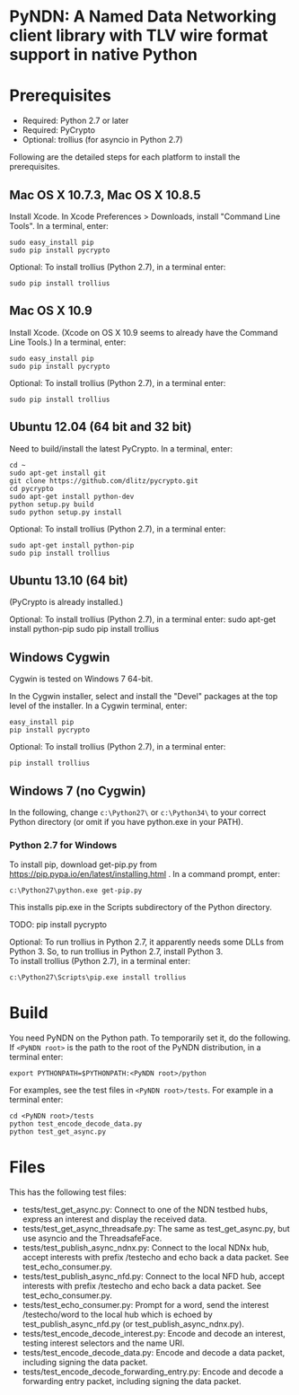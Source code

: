 PyNDN: A Named Data Networking client library with TLV wire format support in native Python
===========================================================================================

Prerequisites
=============
* Required: Python 2.7 or later
* Required: PyCrypto
* Optional: trollius (for asyncio in Python 2.7)

Following are the detailed steps for each platform to install the prerequisites.

## Mac OS X 10.7.3, Mac OS X 10.8.5
Install Xcode.
In Xcode Preferences > Downloads, install "Command Line Tools".
In a terminal, enter:

    sudo easy_install pip
    sudo pip install pycrypto

Optional: To install trollius (Python 2.7), in a terminal enter:

    sudo pip install trollius

## Mac OS X 10.9
Install Xcode.  (Xcode on OS X 10.9 seems to already have the Command Line Tools.)
In a terminal, enter:

    sudo easy_install pip
    sudo pip install pycrypto

Optional: To install trollius (Python 2.7), in a terminal enter:

    sudo pip install trollius

## Ubuntu 12.04 (64 bit and 32 bit)
Need to build/install the latest PyCrypto. In a terminal, enter:

    cd ~
    sudo apt-get install git
    git clone https://github.com/dlitz/pycrypto.git
    cd pycrypto
    sudo apt-get install python-dev
    python setup.py build
    sudo python setup.py install

Optional: To install trollius (Python 2.7), in a terminal enter:

    sudo apt-get install python-pip
    sudo pip install trollius

## Ubuntu 13.10 (64 bit)
(PyCrypto is already installed.)

Optional: To install trollius (Python 2.7), in a terminal enter:
    sudo apt-get install python-pip
    sudo pip install trollius

## Windows Cygwin
Cygwin is tested on Windows 7 64-bit. 

In the Cygwin installer, select and install the "Devel" packages at the top level of the installer.
In a Cygwin terminal, enter:

    easy_install pip
    pip install pycrypto

Optional: To install trollius (Python 2.7), in a terminal enter:

    pip install trollius

## Windows 7 (no Cygwin)
In the following, change `c:\Python27\` or `c:\Python34\` to your correct Python directory
(or omit if you have python.exe in your PATH).

### Python 2.7 for Windows

To install pip, download get-pip.py from https://pip.pypa.io/en/latest/installing.html .
In a command prompt, enter:

    c:\Python27\python.exe get-pip.py

This installs pip.exe in the Scripts subdirectory of the Python directory.

TODO: pip install pycrypto

Optional: To run trollius in Python 2.7, it apparently needs some DLLs from
Python 3. So, to run trollius in Python 2.7, install Python 3.    
To install trollius (Python 2.7), in a terminal enter:

    c:\Python27\Scripts\pip.exe install trollius

Build
=====
You need PyNDN on the Python path.  To temporarily set it, do the following.
If `<PyNDN root>` is the path to the root of the PyNDN distribution, in a terminal enter:

    export PYTHONPATH=$PYTHONPATH:<PyNDN root>/python

For examples, see the test files in `<PyNDN root>/tests`.  For example in a terminal enter:

    cd <PyNDN root>/tests
    python test_encode_decode_data.py
    python test_get_async.py

Files
=====
This has the following test files:

* tests/test_get_async.py: Connect to one of the NDN testbed hubs, express an interest and display the received data.
* tests/test_get_async_threadsafe.py: The same as test_get_async.py, but use asyncio and the ThreadsafeFace.
* tests/test_publish_async_ndnx.py: Connect to the local NDNx hub, accept interests with prefix /testecho and echo back a data packet. See test_echo_consumer.py.
* tests/test_publish_async_nfd.py: Connect to the local NFD hub, accept interests with prefix /testecho and echo back a data packet. See test_echo_consumer.py.
* tests/test_echo_consumer.py: Prompt for a word, send the interest /testecho/word to the local hub which is echoed by test_publish_async_nfd.py (or test_publish_async_ndnx.py).
* tests/test_encode_decode_interest.py: Encode and decode an interest, testing interest selectors and the name URI.
* tests/test_encode_decode_data.py: Encode and decode a data packet, including signing the data packet.
* tests/test_encode_decode_forwarding_entry.py: Encode and decode a forwarding entry packet, including signing the data packet.
